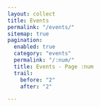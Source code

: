 ```yaml
---
layout: collect
title: Events
permalink: "/​events/"
sitemap: true
pagination:
  enabled: true
  category: "​​events"
  permalink: "/:num/"
  title: Events - Page :num
  trail:
    before: "2"
    after: "2"

---
```

